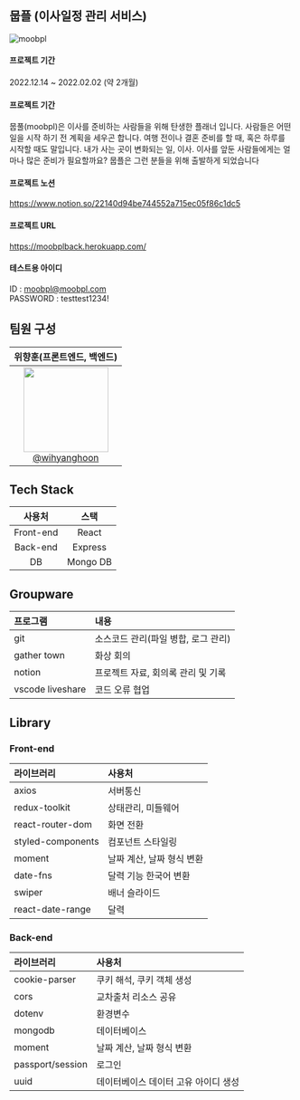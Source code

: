 ## 뭅플 (이사일정 관리 서비스)
![moobpl](https://user-images.githubusercontent.com/66665468/221149380-3870a1a4-a8ab-4808-ae37-430dc1ce95b9.jpg)

#### 프로젝트 기간
2022.12.14 ~ 2022.02.02 (약 2개월)

#### 프로젝트 기간
뭅풀(moobpl)은 이사를 준비하는 사람들을 위해 탄생한 플래너 입니다. 
사람들은 어떤 일을 시작 하기 전 계획을 세우곤 합니다.
여행 전이나 결혼 준비를 할 때, 혹은 하루를 시작할 때도 말입니다. 
내가 사는 곳이 변화되는 일, 이사. 
이사를 앞둔 사람들에게는 얼마나 많은 준비가 필요할까요?
뭅플은 그런 분들을 위해 출발하게 되었습니다

#### 프로젝트 노션
https://www.notion.so/22140d94be744552a715ec05f86c1dc5

#### 프로젝트 URL
https://moobplback.herokuapp.com/

#### 테스트용 아이디
ID : moobpl@moobpl.com <br>PASSWORD : testtest1234!

## 팀원 구성
**위향훈(프론트엔드, 백엔드)** |
|  :------: |
[<img src="https://user-images.githubusercontent.com/66665468/221135646-c6102967-54a3-4361-8a74-931855330348.jpg" width=150> <br/> @wihyanghoon](https://github.com/wihyanghoon) | 

## Tech Stack
|사용처|스택|
|:---:|:---:|
|Front-end|React|
|Back-end|Express|
|DB|Mongo DB|

## Groupware
|프로그램|내용|
|:---|:---|
|git|소스코드 관리(파일 병합, 로그 관리)|
|gather town|화상 회의|
|notion|프로젝트 자료, 회의록 관리 및 기록|
|vscode liveshare|코드 오류 협업|

## Library

### Front-end
|라이브러리|사용처|
|:---|:---|
|axios|서버통신|
|redux-toolkit|상태관리, 미들웨어|
|react-router-dom|화면 전환|
|styled-components|컴포넌트 스타일링|
|moment|날짜 계산, 날짜 형식 변환|
|date-fns|달력 기능 한국어 변환|
|swiper|배너 슬라이드|
|react-date-range|달력|

### Back-end
|라이브러리|사용처|
|:---|:---|
|cookie-parser|쿠키 해석, 쿠키 객체 생성|
|cors|교차출처 리소스 공유|
|dotenv|환경변수|
|mongodb|데이터베이스|
|moment|날짜 계산, 날짜 형식 변환|
|passport/session|로그인|
|uuid|데이터베이스 데이터 고유 아이디 생성|
